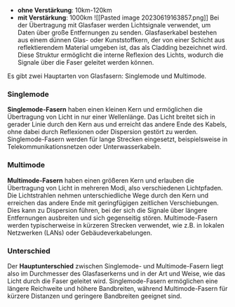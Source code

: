 - **ohne Verstärkung**: 10km-120km
- **mit Verstärkung**: 1000km
![[Pasted image 20230619163857.png]]
Bei der Übertragung mit Glasfaser werden Lichtsignale verwendet, um Daten über große Entfernungen zu senden. Glasfaserkabel bestehen aus einem dünnen Glas- oder Kunststoffkern, der von einer Schicht aus reflektierendem Material umgeben ist, das als Cladding bezeichnet wird. Diese Struktur ermöglicht die interne Reflexion des Lichts, wodurch die Signale über die Faser geleitet werden können.

Es gibt zwei Hauptarten von Glasfasern: Singlemode und Multimode.

### Singlemode
**Singlemode-Fasern** haben einen kleinen Kern und ermöglichen die Übertragung von Licht in nur einer Wellenlänge. Das Licht breitet sich in gerader Linie durch den Kern aus und erreicht das andere Ende des Kabels, ohne dabei durch Reflexionen oder Dispersion gestört zu werden. Singlemode-Fasern werden für lange Strecken eingesetzt, beispielsweise in Telekommunikationsnetzen oder Unterwasserkabeln.

### Multimode
**Multimode-Fasern** haben einen größeren Kern und erlauben die Übertragung von Licht in mehreren Modi, also verschiedenen Lichtpfaden. Die Lichtstrahlen nehmen unterschiedliche Wege durch den Kern und erreichen das andere Ende mit geringfügigen zeitlichen Verschiebungen. Dies kann zu Dispersion führen, bei der sich die Signale über längere Entfernungen ausbreiten und sich gegenseitig stören. Multimode-Fasern werden typischerweise in kürzeren Strecken verwendet, wie z.B. in lokalen Netzwerken (LANs) oder Gebäudeverkabelungen.

### Unterschied
Der **Hauptunterschied** zwischen Singlemode- und Multimode-Fasern liegt also im Durchmesser des Glasfaserkerns und in der Art und Weise, wie das Licht durch die Faser geleitet wird. Singlemode-Fasern ermöglichen eine längere Reichweite und höhere Bandbreiten, während Multimode-Fasern für kürzere Distanzen und geringere Bandbreiten geeignet sind.